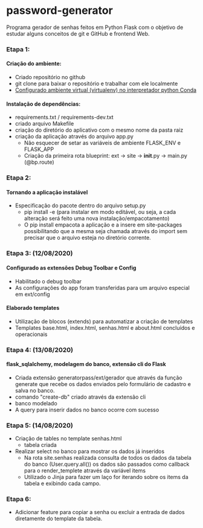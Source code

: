 # password-generator
Programa gerador de senhas feitos em Python Flask com o objetivo de estudar alguns conceitos de git e GitHub e frontend Web.

### Etapa 1:
#### Criação do ambiente:
- Criado repositório no github
- git clone para baixar o repositório e trabalhar com ele localmente
- [Configurado ambiente virtual (virtualenv) no interpretador python Conda](https://uoa-eresearch.github.io/eresearch-cookbook/recipe/2014/11/20/conda/)

#### Instalação de dependências:
* requirements.txt / requirements-dev.txt
* criado arquivo Makefile
* criação do diretório do aplicativo com o mesmo nome da pasta raiz
* criação da aplicação através do arquivo app.py
  - Não esquecer de setar as variáveis de ambiente FLASK_ENV e FLASK_APP
  - Criação da primeira rota blueprint: ext -> site -> __init__.py -> main.py (@bp.route)
  
### Etapa 2:
#### Tornando a aplicação instalável
* Especificação do pacote dentro do arquivo setup.py
  - pip install -e (para instalar em modo editável, ou seja, a cada alteração será feito uma nova
  instalação/empacotamento)
  - O pip install empacota a aplicação e a insere em site-packages possibilitando que a mesma seja
  chamada através do import sem precisar que o arquivo esteja no diretório corrente.

### Etapa 3: (12/08/2020)
#### Configurado as extensões Debug Toolbar e Config
* Habilitado o debug toolbar
* As configurações do app foram transferidas para um arquivo especial em ext/config

#### Elaborado templates
* Utilização de blocos (extends) para automatizar a criação de templates
* Templates base.html, index.html, senhas.html e about.html concluídos e operacionais

### Etapa 4: (13/08/2020)
#### flask_sqlalchemy, modelagem do banco, extensão cli do Flask
* Criada extensão generatorpass/ext/gerador que através da função generate que recebe os dados
enviados pelo formulário de cadastro e salva no banco. 
* comando "create-db" criado através da extensão cli
* banco modelado
* A query para inserir dados no banco ocorre com sucesso

### Etapa 5: (14/08/2020)
* Criação de tables no template senhas.html
    * tabela criada
* Realizar select no banco para mostrar os dados já inseridos 
    * Na rota site.senhas realizada consulta de todos os dados da tabela do banco (User.query.all())
    os dados são passados como callback para o render_templete através da variável items
    * Utilizado o Jinja para fazer um laço for iterando sobre os items da tabela e exibindo cada campo.
    
### Etapa 6:
* Adicionar feature para copiar a senha ou excluir a entrada de dados diretamente do template da tabela.